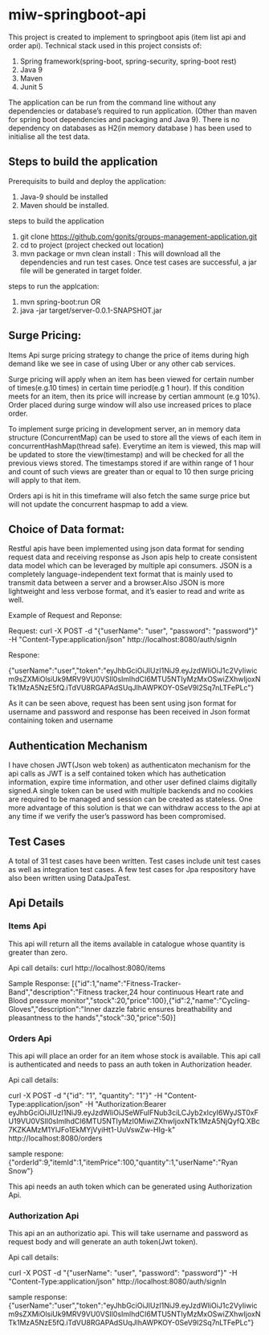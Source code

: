 # miw-springboot-api

This project is created to implement to springboot apis (item list api  and order api). 
Technical stack used in this project consists of:
1. Spring framework(spring-boot, spring-security, spring-boot rest)
2. Java 9
3. Maven
4. Junit 5

The application can be run from the command line without any
dependencies or database’s required to run application. (Other than maven for spring boot dependencies  and packaging and Java 9). There is no dependency on databases as H2(in memory database ) has been used to initialise all the test data.

## Steps to build the application

Prerequisits to build and deploy the application:
1. Java-9 should be installed
2. Maven should be installed.

steps to build the application

1. git clone https://github.com/gonits/groups-management-application.git
2. cd to project (project checked out location)
3. mvn package or mvn clean install : This will download all the dependencies and run test cases. Once test cases are successful, a jar file will be generated in target folder.

steps to run the applcation:

1. mvn spring-boot:run
 OR
1. java -jar target/server-0.0.1-SNAPSHOT.jar

## Surge Pricing:

Items Api surge pricing strategy to change the price of items during high demand like we see in case of using Uber or any other cab services.

Surge pricing will apply when an item has been viewed for certain number of times(e.g.10 times) in certain time period(e.g 1 hour). If this condition meets for an item, then its price will increase by certian ammount (e.g 10%). Order placed during surge window will also use increased prices to place order.

To implement surge pricing in development server, an in memory data structure (ConcurrentMap) can be used to store all the views of each item in concurrentHashMap(thread safe). Everytime an item is viewed, this map will be updated to store the view(timestamp) and will be checked for all the previous views stored. The timestamps stored if are within range of 1 hour and count of such views are greater than or equal to 10 then surge pricing will apply to that item.

Orders api is hit in this timeframe will also fetch the same surge price but will not update the concurrent haspmap to add a view.

## Choice of Data format:

Restful apis have been implemented using json data format for sending request data and receiving response as Json apis help to create consistent data model which can be leveraged by multiple api consumers.
JSON is a completely language-independent text format that is mainly used to transmit data between a server and a browser.Also JSON is more lightweight and less verbose format, and it’s easier to read and write as well.

Example of Request and Reponse:

Request: 
curl -X POST -d "{\"userName\": \"user\", \"password\": \"password\"}" -H "Content-Type:application/json" http://localhost:8080/auth/signIn

Respone:

{"userName":"user","token":"eyJhbGciOiJIUzI1NiJ9.eyJzdWIiOiJ1c2VyIiwicm9sZXMiOlsiUk9MRV9VU0VSIl0sImlhdCI6MTU5NTIyMzMxOSwiZXhwIjoxNTk1MzA5NzE5fQ.iTdVU8RGAPAdSUqJlhAWPKOY-0SeV9l2Sq7nLTFePLc"}

As it can be seen above, request has been sent using json format for username and password and response has been received in Json format containing token and username

## Authentication Mechanism
I have chosen JWT(Json web token) as authenticaton mechanism for the api calls as JWT is a self contained token which has authetication information, expire time information, and other user defined claims digitally signed.A single token can be used with multiple backends and no cookies are required to be managed and session can be created as stateless. One more advantage of this solution is that we can withdraw access to the api at any time if we verify the user’s password has been compromised.

## Test Cases

A total of 31 test cases have been written. Test cases include unit test cases as well as integration test cases. A few test cases for Jpa respository have also been written using DataJpaTest.

## Api Details

### Items Api

This api will return all the items available in catalogue whose quantity is greater than zero.

Api call details:
curl http://localhost:8080/items

Sample Response: [{"id":1,"name":"Fitness-Tracker-Band","description":"Fitness tracker,24 hour continuous Heart rate and Blood pressure monitor","stock":20,"price":100},{"id":2,"name":"Cycling-Gloves","description":"Inner dazzle fabric ensures breathability and pleasantness to the hands","stock":30,"price":50}]

### Orders Api

This api will place an order for an item whose stock is available. This api call is authenticated and needs to pass an auth token in Authorization header.

Api call details:

curl -X POST -d "{\"id\": \"1\", \"quantity\": \"1\"}" -H "Content-Type:application/json" -H "Authorization:Bearer eyJhbGciOiJIUzI1NiJ9.eyJzdWIiOiJSeWFuIFNub3ciLCJyb2xlcyI6WyJST0xFU19VU0VSIl0sImlhdCI6MTU5NTIyMzI0MiwiZXhwIjoxNTk1MzA5NjQyfQ.XBc7KZKAMzM1YlJFo1EkMYjVyiHt1-UuVswZw-HIg-k" http://localhost:8080/orders

sample respone: {"orderId":9,"itemId":1,"itemPrice":100,"quantity":1,"userName":"Ryan Snow"}

This api needs an auth token which can be generated using Authorization Api.

### Authorization Api

This api an an authorizatio api. This will take username and password as request body and will generate an auth token(Jwt token).

Api call details:

curl -X POST -d "{\"userName\": \"user\", \"password\": \"password\"}" -H "Content-Type:application/json" http://localhost:8080/auth/signIn

sample response:
{"userName":"user","token":"eyJhbGciOiJIUzI1NiJ9.eyJzdWIiOiJ1c2VyIiwicm9sZXMiOlsiUk9MRV9VU0VSIl0sImlhdCI6MTU5NTIyMzMxOSwiZXhwIjoxNTk1MzA5NzE5fQ.iTdVU8RGAPAdSUqJlhAWPKOY-0SeV9l2Sq7nLTFePLc"}










